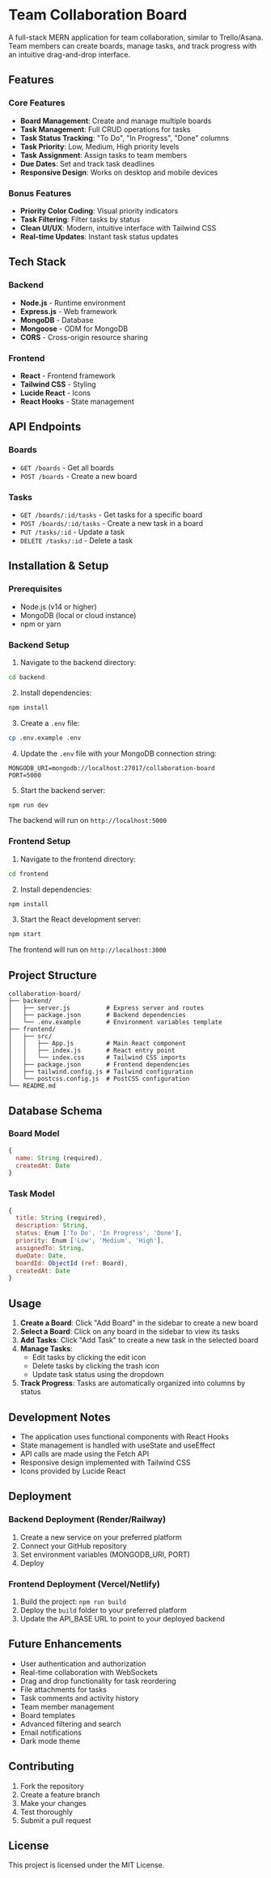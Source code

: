 # Team Collaboration Board

A full-stack MERN application for team collaboration, similar to Trello/Asana. Team members can create boards, manage tasks, and track progress with an intuitive drag-and-drop interface.

## Features

### Core Features
- **Board Management**: Create and manage multiple boards
- **Task Management**: Full CRUD operations for tasks
- **Task Status Tracking**: "To Do", "In Progress", "Done" columns
- **Task Priority**: Low, Medium, High priority levels
- **Task Assignment**: Assign tasks to team members
- **Due Dates**: Set and track task deadlines
- **Responsive Design**: Works on desktop and mobile devices

### Bonus Features
- **Priority Color Coding**: Visual priority indicators
- **Task Filtering**: Filter tasks by status
- **Clean UI/UX**: Modern, intuitive interface with Tailwind CSS
- **Real-time Updates**: Instant task status updates

## Tech Stack

### Backend
- **Node.js** - Runtime environment
- **Express.js** - Web framework
- **MongoDB** - Database
- **Mongoose** - ODM for MongoDB
- **CORS** - Cross-origin resource sharing

### Frontend
- **React** - Frontend framework
- **Tailwind CSS** - Styling
- **Lucide React** - Icons
- **React Hooks** - State management

## API Endpoints

### Boards
- `GET /boards` - Get all boards
- `POST /boards` - Create a new board

### Tasks
- `GET /boards/:id/tasks` - Get tasks for a specific board
- `POST /boards/:id/tasks` - Create a new task in a board
- `PUT /tasks/:id` - Update a task
- `DELETE /tasks/:id` - Delete a task

## Installation & Setup

### Prerequisites
- Node.js (v14 or higher)
- MongoDB (local or cloud instance)
- npm or yarn

### Backend Setup

1. Navigate to the backend directory:
```bash
cd backend
```

2. Install dependencies:
```bash
npm install
```

3. Create a `.env` file:
```bash
cp .env.example .env
```

4. Update the `.env` file with your MongoDB connection string:
```
MONGODB_URI=mongodb://localhost:27017/collaboration-board
PORT=5000
```

5. Start the backend server:
```bash
npm run dev
```

The backend will run on `http://localhost:5000`

### Frontend Setup

1. Navigate to the frontend directory:
```bash
cd frontend
```

2. Install dependencies:
```bash
npm install
```

3. Start the React development server:
```bash
npm start
```

The frontend will run on `http://localhost:3000`

## Project Structure

```
collaboration-board/
├── backend/
│   ├── server.js          # Express server and routes
│   ├── package.json       # Backend dependencies
│   └── .env.example       # Environment variables template
├── frontend/
│   ├── src/
│   │   ├── App.js         # Main React component
│   │   ├── index.js       # React entry point
│   │   └── index.css      # Tailwind CSS imports
│   ├── package.json       # Frontend dependencies
│   ├── tailwind.config.js # Tailwind configuration
│   └── postcss.config.js  # PostCSS configuration
└── README.md
```

## Database Schema

### Board Model
```javascript
{
  name: String (required),
  createdAt: Date
}
```

### Task Model
```javascript
{
  title: String (required),
  description: String,
  status: Enum ['To Do', 'In Progress', 'Done'],
  priority: Enum ['Low', 'Medium', 'High'],
  assignedTo: String,
  dueDate: Date,
  boardId: ObjectId (ref: Board),
  createdAt: Date
}
```

## Usage

1. **Create a Board**: Click "Add Board" in the sidebar to create a new board
2. **Select a Board**: Click on any board in the sidebar to view its tasks
3. **Add Tasks**: Click "Add Task" to create a new task in the selected board
4. **Manage Tasks**: 
   - Edit tasks by clicking the edit icon
   - Delete tasks by clicking the trash icon
   - Update task status using the dropdown
5. **Track Progress**: Tasks are automatically organized into columns by status

## Development Notes

- The application uses functional components with React Hooks
- State management is handled with useState and useEffect
- API calls are made using the Fetch API
- Responsive design implemented with Tailwind CSS
- Icons provided by Lucide React

## Deployment

### Backend Deployment (Render/Railway)
1. Create a new service on your preferred platform
2. Connect your GitHub repository
3. Set environment variables (MONGODB_URI, PORT)
4. Deploy

### Frontend Deployment (Vercel/Netlify)
1. Build the project: `npm run build`
2. Deploy the `build` folder to your preferred platform
3. Update the API_BASE URL to point to your deployed backend

## Future Enhancements

- User authentication and authorization
- Real-time collaboration with WebSockets
- Drag and drop functionality for task reordering
- File attachments for tasks
- Task comments and activity history
- Team member management
- Board templates
- Advanced filtering and search
- Email notifications
- Dark mode theme

## Contributing

1. Fork the repository
2. Create a feature branch
3. Make your changes
4. Test thoroughly
5. Submit a pull request

## License

This project is licensed under the MIT License.